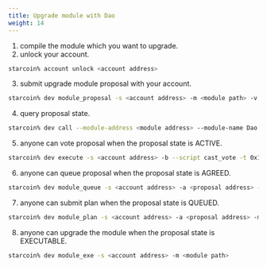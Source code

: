 ```yaml
---
title: Upgrade module with Dao
weight: 14
---
```


1. compile the module which you want to upgrade.
2. unlock your account.

```bash
starcoin% account unlock <account address>
```

3. submit upgrade module proposal with your account.

```bash
starcoin% dev module_proposal -s <account address> -m <module path> -v <version>
```

4. query proposal state.

```bash
starcoin% dev call --module-address <module address> --module-name Dao --func-name proposal_state -t 0x1::STC::STC -t 0x1::UpgradeModuleDaoProposal::UpgradeModule --arg <proposal address> --arg <proposal number>
```

5. anyone can vote proposal when the proposal state is ACTIVE.
```bash
starcoin% dev execute -s <account address> -b --script cast_vote -t 0x1::STC::STC -t 0x1::UpgradeModuleDaoProposal::UpgradeModule --arg <proposal address> --arg <proposal number> --arg <agree> --arg <votes>u128
```

6. anyone can queue proposal when the proposal state is AGREED.
```bash
starcoin% dev module_queue -s <account address> -a <proposal address> -m <proposal number>
```

7. anyone can submit plan when the proposal state is QUEUED.
```bash
starcoin% dev module_plan -s <account address> -a <proposal address> -m <proposal number>
```

8. anyone can upgrade the module when the proposal state is EXECUTABLE.
```bash
starcoin% dev module_exe -s <account address> -m <module path>
```